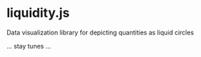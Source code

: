 # liquidity.js
Data visualization library for depicting quantities as liquid circles

... stay tunes ...
